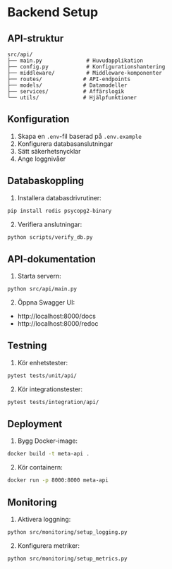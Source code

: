 # Backend Setup

## API-struktur

```
src/api/
├── main.py              # Huvudapplikation
├── config.py            # Konfigurationshantering
├── middleware/          # Middleware-komponenter
├── routes/             # API-endpoints
├── models/             # Datamodeller
├── services/           # Affärslogik
└── utils/              # Hjälpfunktioner
```

## Konfiguration

1. Skapa en `.env`-fil baserad på `.env.example`
2. Konfigurera databasanslutningar
3. Sätt säkerhetsnycklar
4. Ange loggnivåer

## Databaskoppling

1. Installera databasdrivrutiner:
```bash
pip install redis psycopg2-binary
```

2. Verifiera anslutningar:
```bash
python scripts/verify_db.py
```

## API-dokumentation

1. Starta servern:
```bash
python src/api/main.py
```

2. Öppna Swagger UI:
- http://localhost:8000/docs
- http://localhost:8000/redoc

## Testning

1. Kör enhetstester:
```bash
pytest tests/unit/api/
```

2. Kör integrationstester:
```bash
pytest tests/integration/api/
```

## Deployment

1. Bygg Docker-image:
```bash
docker build -t meta-api .
```

2. Kör containern:
```bash
docker run -p 8000:8000 meta-api
```

## Monitoring

1. Aktivera loggning:
```bash
python src/monitoring/setup_logging.py
```

2. Konfigurera metriker:
```bash
python src/monitoring/setup_metrics.py
```
